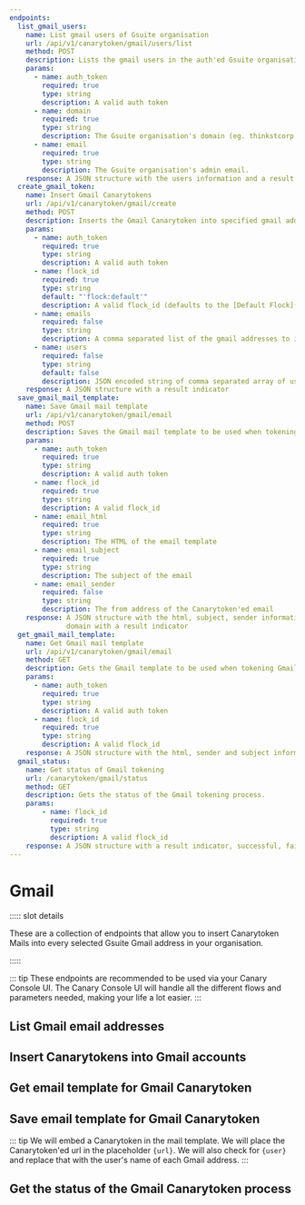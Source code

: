 ```yaml
---
endpoints:
  list_gmail_users:
    name: List gmail users of Gsuite organisation
    url: /api/v1/canarytoken/gmail/users/list
    method: POST
    description: Lists the gmail users in the auth'ed Gsuite organisation.
    params:
      - name: auth_token
        required: true
        type: string
        description: A valid auth token
      - name: domain
        required: true
        type: string
        description: The Gsuite organisation's domain (eg. thinkstcorp.om)
      - name: email
        required: true
        type: string
        description: The Gsuite organisation's admin email.
    response: A JSON structure with the users information and a result indicator
  create_gmail_token:
    name: Insert Gmail Canarytokens
    url: /api/v1/canarytoken/gmail/create
    method: POST
    description: Inserts the Gmail Canarytoken into specified gmail addresses.
    params:
      - name: auth_token
        required: true
        type: string
        description: A valid auth token
      - name: flock_id
        required: true
        type: string
        default: "'flock:default'"
        description: A valid flock_id (defaults to the [Default Flock](/guide/terminology.html#default-flock))
      - name: emails
        required: false
        type: string
        description: A comma separated list of the gmail addresses to insert the Canarytoken into.
      - name: users
        required: false
        type: string
        default: false
        description: JSON encoded string of comma separated array of user objects i.e. [{'email':'jay@thinkst.com', 'name':'jay'}, ..]
    response: A JSON structure with a result indicator
  save_gmail_mail_template:
    name: Save Gmail mail template
    url: /api/v1/canarytoken/gmail/email
    method: POST
    description: Saves the Gmail mail template to be used when tokening Gmail mailboxes.
    params:
      - name: auth_token
        required: true
        type: string
        description: A valid auth token
      - name: flock_id
        required: true
        type: string
        description: A valid flock_id
      - name: email_html
        required: true
        type: string
        description: The HTML of the email template
      - name: email_subject
        required: true
        type: string
        description: The subject of the email
      - name: email_sender
        required: false
        type: string
        description: The from address of the Canarytoken'ed email
    response: A JSON structure with the html, subject, sender information and the used gsuite organisation
              domain with a result indicator
  get_gmail_mail_template:
    name: Get Gmail mail template
    url: /api/v1/canarytoken/gmail/email
    method: GET
    description: Gets the Gmail template to be used when tokening Gmail mailboxes.
    params:
      - name: auth_token
        required: true
        type: string
        description: A valid auth token
      - name: flock_id
        required: true
        type: string
        description: A valid flock_id
    response: A JSON structure with the html, sender and subject information with a result indicator
  gmail_status:
    name: Get status of Gmail tokening
    url: /canarytoken/gmail/status
    method: GET
    description: Gets the status of the Gmail tokening process.
    params:
        - name: flock_id
          required: true
          type: string
          description: A valid flock_id
    response: A JSON structure with a result indicator, successful, failed and total users.
---
```


# Gmail

<APIEndpoints :endpoints="$page.frontmatter.endpoints" :path="$page.regularPath">

::::: slot details

These are a collection of endpoints that allow you to insert Canarytoken Mails into every selected Gsuite Gmail address in your organisation.

:::::

</APIEndpoints>

::: tip
These endpoints are recommended to be used via your Canary Console UI. The Canary Console UI will handle all the different
flows and parameters needed, making your life a lot easier.
:::

## List Gmail email addresses

<APIDetails :endpoint="$page.frontmatter.endpoints.list_gmail_users"></APIDetails>

## Insert Canarytokens into Gmail accounts

<APIDetails :endpoint="$page.frontmatter.endpoints.create_gmail_token"></APIDetails>

## Get email template for Gmail Canarytoken

<APIDetails :endpoint="$page.frontmatter.endpoints.get_gmail_mail_template"></APIDetails>

## Save email template for Gmail Canarytoken

<APIDetails :endpoint="$page.frontmatter.endpoints.save_gmail_mail_template"></APIDetails>

::: tip
We will embed a Canarytoken in the mail template. We will place the Canarytoken'ed url in the
placeholder `{url}`. We will also check for `{user}` and replace that with the user's name of
each Gmail address.
:::

## Get the status of the Gmail Canarytoken process

<APIDetails :endpoint="$page.frontmatter.endpoints.gmail_status"></APIDetails>
